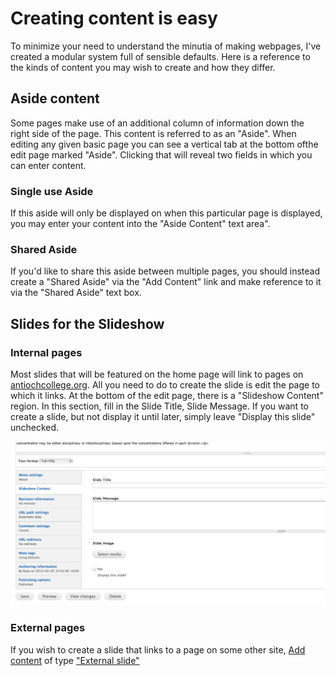 # Creating content is easy

To minimize your need to understand the minutia of making webpages, I've
created a modular system full of sensible defaults. Here is a reference
to the kinds of content you may wish to create and how they differ.

## Aside content

Some pages make use of an additional column of information down the
right side of the page. This content is referred to as an "Aside". When
editing any given basic page you can see a vertical tab at the bottom
ofthe edit page marked "Aside". Clicking that will reveal two fields in
which you can enter content. 

### Single use Aside

If this aside will only be displayed on
when this particular page is displayed, you may enter your content into
the "Aside Content" text area". 

### Shared Aside

If you'd like to share this aside
between multiple pages, you should instead create a "Shared Aside" via
the "Add Content" link and make reference to it via the "Shared Aside"
text box.

## Slides for the Slideshow

### Internal pages

Most slides that will be featured on the home page will link to pages on
[antiochcollege.org](http://antiochcollege.org). All you need to do to
create the slide is edit the page to which it links. At the bottom of
the edit page, there is a "Slideshow Content" region. In this section,
fill in the Slide Title, Slide Message. If you want to create a slide,
but not display it until later, simply leave "Display this slide"
unchecked. 

![The slideshow Content tab at the bottom of an edit page](../images/slideshowContent.png)

### External pages

If you wish to create a slide that links to a page on some other site, [Add content](http://antiochcollege.org/node/add)
of type ["External slide"](http://antiochcollege.org/node/add/external-slide)
